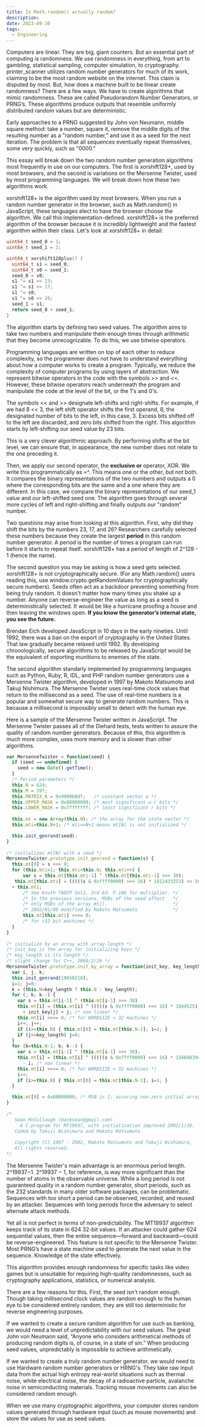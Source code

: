 ```yaml
---
title: Is Math.random() actually random?
description: 
date: 2023-09-30
tags:
  - Engineering
---
```

Computers are linear. They are big, giant counters. But an essential part of computing is randomness. We use randomness in everything, from art to gambling, statistical sampling, computer simulation, to cryptography. printer_scanner utilizes random number generators for much of its work, claiming to be the most random website on the internet. This claim is disputed by most. But, how does a machine built to be linear create randomness? There are a few ways. We have to create algorithms that mimic randomness. These are called Pseudorandom Number Generators, or PRNG’s. These algorithms produce outputs that resemble uniformly distributed random values but are deterministic.

Early approaches to a PRNG suggested by John von Neumann, middle square method: take a number, square it, remove the middle digits of the resulting number as a "random number," and use it as a seed for the next iteration. The problem is that all sequences eventually repeat themselves, some very quickly, such as "0000."

This essay will break down the two random number generation algorithms most frequently in use on our computers. The first is xorshift128+, used by most browsers, and the second is variations on the Mersenne Twister, used by most programming languages. We will break down how these two algorithms work.

xorshift128+ is the algorithm used by most browsers. When you run a random number generator in the browser, such as Math.random() in JavaScript, these languages elect to have the browser choose the algorithm. We call this implementation-defined. xorshift128+ is the preferred algorithm of the browser because it is incredibly lightweight and the fastest algorithm within their class. Let's look at xorshift128+ in detail:

```c
uint64_t seed_0 = 1;
uint64_t seed_1 = 2;

uint64_t xorshift128plus() {
  uint64_t s1 = seed_0;
  uint64_t s0 = seed_1;
  seed_0 = s0;
  s1 ^= s1 << 23;
  s1 ^= s1 >> 17;
  s1 ^= s0;
  s1 ^= s0 >> 26;
  seed_1 = s1;
  return seed_0 + seed_1;
}
```

The algorithm starts by defining two seed values. The algorithm aims to take two numbers and manipulate them enough times through arithmetic that they become unrecognizable. To do this, we use bitwise operators.

Programming languages are written on top of each other to reduce complexity, so the programmer does not have to understand everything about how a computer works to create a program. Typically, we reduce the complexity of computer programs by using layers of abstraction. We represent bitwise operators in the code with the symbols >> and <<. However, these bitwise operators reach underneath the program and manipulate the code at the level of the bit, or the 1's and 0's.

The symbols << and >> designate left-shifts and right-shifts. For example, if we had 8 << 3, the left shift operator shifts the first operand, 8, the designated number of bits to the left, in this case, 3. Excess bits shifted off to the left are discarded, and zero bits shifted from the right. This algorithm starts by left-shifting our seed value by 23 bits.

This is a very clever algorithmic approach. By performing shifts at the bit level, we can ensure that, in appearance, the new number does not relate to the one preceding it.

Then, we apply our second operator, the **exclusive or** operator, XOR. We write this programmatically as =^. This means one or the other, but not both. It compares the binary representations of the two numbers and outputs a 0 where the corresponding bits are the same and a one where they are different. In this case, we compare the binary representations of our seed_1 value and our left-shifted seed one. The algorithm goes through several more cycles of left and right-shifting and finally outputs our "random" number.

Two questions may arise from looking at this algorithm. First, why did they shift the bits by the numbers 23, 17, and 26? Researchers carefully selected these numbers because they create the largest **period** in this random number generator. A period is the number of times a program can run before it starts to repeat itself. xorshift128+ has a period of length of 2^128 - 1 (hence the name).

The second question you may be asking is how a seed gets selected. xorshift128+ is not cryptographically secure. (For any Math.random() users reading this, use window.crypto.getRandomValues for cryptographically secure numbers). Seeds often act as a backdoor preventing something from being truly random. It doesn't matter how many times you shake up a number. Anyone can reverse-engineer the value as long as a seed is deterministically selected. It would be like a hurricane proofing a house and then leaving the windows open. **If you know the generator’s internal state, you see the future.**

Brendan Eich developed JavaScript in 10 days in the early nineties. Until 1992, there was a ban on the export of cryptography in the United States. That law gradually became relaxed until 1992. By developing chronologically, secure algorithms to be released by JavaScript would be the equivalent of exporting munitions to enemies of the state.

The second algorithm standarly implemented by programming languages such as Python, Ruby, R, IDL, and PHP random number generators use a Mersenne Twister algorithm, developed in 1997 by Makoto Matsumoto and Takuji Nishimura. The Mersenne Twister uses real-time clock values that return to the millisecond as a seed. The use of real-time numbers is a popular and somewhat secure way to generate random numbers. This is because a millisecond is impossibly small to detect with the human eye.

Here is a sample of the Mersenne Twister written in JavaScript. The Mersenne Twister passes all of the Diehard tests, tests written to assure the quality of random number generators. Because of this, this algorithm is much more complex, uses more memory and is slower than other algorithms.

```jsx
var MersenneTwister = function(seed) {
  if (seed == undefined) {
    seed = new Date().getTime();
  } 
  /* Period parameters */  
  this.N = 624;
  this.M = 397;
  this.MATRIX_A = 0x9908b0df;   /* constant vector a */
  this.UPPER_MASK = 0x80000000; /* most significant w-r bits */
  this.LOWER_MASK = 0x7fffffff; /* least significant r bits */
 
  this.mt = new Array(this.N); /* the array for the state vector */
  this.mti=this.N+1; /* mti==N+1 means mt[N] is not initialized */

  this.init_genrand(seed);
}  
 
/* initializes mt[N] with a seed */
MersenneTwister.prototype.init_genrand = function(s) {
  this.mt[0] = s >>> 0;
  for (this.mti=1; this.mti<this.N; this.mti++) {
      var s = this.mt[this.mti-1] ^ (this.mt[this.mti-1] >>> 30);
   this.mt[this.mti] = (((((s & 0xffff0000) >>> 16) * 1812433253) << 16) + (s & 0x0000ffff) * 1812433253)
  + this.mti;
      /* See Knuth TAOCP Vol2. 3rd Ed. P.106 for multiplier. */
      /* In the previous versions, MSBs of the seed affect   */
      /* only MSBs of the array mt[].                        */
      /* 2002/01/09 modified by Makoto Matsumoto             */
      this.mt[this.mti] >>>= 0;
      /* for >32 bit machines */
  }
}
 
/* initialize by an array with array-length */
/* init_key is the array for initializing keys */
/* key_length is its length */
/* slight change for C++, 2004/2/26 */
MersenneTwister.prototype.init_by_array = function(init_key, key_length) {
  var i, j, k;
  this.init_genrand(19650218);
  i=1; j=0;
  k = (this.N>key_length ? this.N : key_length);
  for (; k; k--) {
    var s = this.mt[i-1] ^ (this.mt[i-1] >>> 30)
    this.mt[i] = (this.mt[i] ^ (((((s & 0xffff0000) >>> 16) * 1664525) << 16) + ((s & 0x0000ffff) * 1664525)))
      + init_key[j] + j; /* non linear */
    this.mt[i] >>>= 0; /* for WORDSIZE > 32 machines */
    i++; j++;
    if (i>=this.N) { this.mt[0] = this.mt[this.N-1]; i=1; }
    if (j>=key_length) j=0;
  }
  for (k=this.N-1; k; k--) {
    var s = this.mt[i-1] ^ (this.mt[i-1] >>> 30);
    this.mt[i] = (this.mt[i] ^ (((((s & 0xffff0000) >>> 16) * 1566083941) << 16) + (s & 0x0000ffff) * 1566083941))
      - i; /* non linear */
    this.mt[i] >>>= 0; /* for WORDSIZE > 32 machines */
    i++;
    if (i>=this.N) { this.mt[0] = this.mt[this.N-1]; i=1; }
  }

  this.mt[0] = 0x80000000; /* MSB is 1; assuring non-zero initial array */ 
}
 
/* 
   Sean McCullough (banksean@gmail.com)
	 A C-program for MT19937, with initialization improved 2002/1/26.
   Coded by Takuji Nishimura and Makoto Matsumoto.
 
   Copyright (C) 1997 - 2002, Makoto Matsumoto and Takuji Nishimura,
   All rights reserved.
*/
```

The Mersenne Twister's main advantage is an enormous period length. 2^19937−1. 2^19937 − 1, for reference, is way more significant than the number of atoms in the observable universe. While a long period is not guaranteed quality in a random number generator, short periods, such as the 232 standards in many older software packages, can be problematic. Sequences with too short a period can be observed, recorded, and reused by an attacker. Sequences with long periods force the adversary to select alternate attack methods.

Yet all is not perfect in terms of non-predictability. The MT19937 algorithm keeps track of its state in 624 32-bit values. If an attacker could gather 624 sequential values, then the entire sequence—forward and backward—could be reverse-engineered. This feature is not specific to the Mersenne Twister. Most PRNG’s have a state machine used to generate the next value in the sequence. Knowledge of the state effectively.

This algorithm provides enough randomness for specific tasks like video games but is unsuitable for requiring high-quality randomnesses, such as cryptography applications, statistics, or numerical analysis.

There are a few reasons for this. First, the seed isn't random enough. Though taking millisecond clock values are random enough to the human eye to be considered entirely random, they are still too deterministic for reverse engineering purposes.

If we wanted to create a secure random algorithm for use such as banking, we would need a level of unpredictability with our seed values. The great John von Neumann said, “Anyone who considers arithmetical methods of producing random digits is, of course, in a state of sin.” When producing seed values, unpredictably is impossible to achieve arithmetically.

If we wanted to create a truly random number generator, we would need to use Hardware random number generators or HRNG's. They take raw input data from the actual high entropy real-world situations such as thermal noise, white electrical noise, the decay of a radioactive particle, avalanche noise in semiconducting materials. Tracking mouse movements can also be considered random enough.

When we use many cryptographic algorithms, your computer stores random values generated through hardware input (such as mouse movements) and store the values for use as seed values.